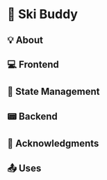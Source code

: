 # 🎿 Ski Buddy
## 💡 About 
## 💻 Frontend
## 💾 State Management
## 📟 Backend
## 🤝 Acknowledgments
## 📤 Uses
